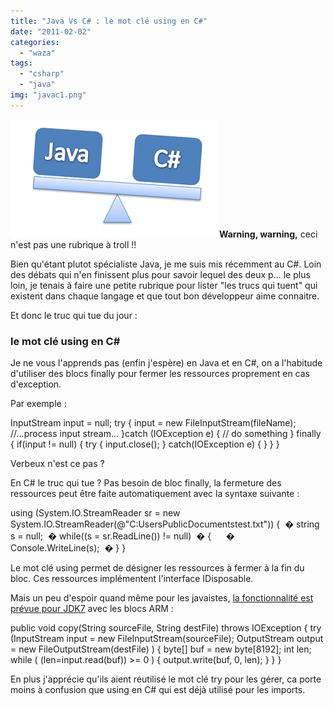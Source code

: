 ```yaml
---
title: "Java Vs C# : le mot clé using en C#"
date: "2011-02-02"
categories: 
  - "waza"
tags: 
  - "csharp"
  - "java"
img: "javac1.png"
---
```


[![](/images/javac1.png "javac")](http://eventuallycoding.com/wp-content/uploads/2011/05/javac1.png) **Warning, warning,** ceci n'est pas une rubrique à troll !!

Bien qu'étant plutot spécialiste Java, je me suis mis récemment au C#. Loin des débats qui n'en finissent plus pour savoir lequel des deux p... le plus loin, je tenais à faire une petite rubrique pour lister "les trucs qui tuent" qui existent dans chaque langage et que tout bon développeur aime connaitre.

Et donc le truc qui tue du jour :

### le mot clé using en C#

Je ne vous l'apprends pas (enfin j'espère) en Java et en C#, on a l'habitude d'utiliser des blocs finally pour fermer les ressources proprement en cas d'exception.

Par exemple :

InputStream   input = null;
try
{
    input = new FileInputStream(fileName);
    //...process input stream...
}catch (IOException e)
{
    // do something
}
finally
{
    if(input != null)
    {
       try
       {
           input.close();
       }
       catch(IOException e)
       {
       }
   }
}

Verbeux n'est ce pas ?

En C# le truc qui tue ? Pas besoin de bloc finally, la fermeture des ressources peut être faite automatiquement avec la syntaxe suivante :

using (System.IO.StreamReader sr = new System.IO.StreamReader(@"C:UsersPublicDocumentstest.txt"))
{  �
 string s = null;  �
 while((s = sr.ReadLine()) != null)  �
 {      �
 Console.WriteLine(s);  �
 }
}

Le mot clé using permet de désigner les ressources à fermer à la fin du bloc. Ces ressources implémentent l'interface IDisposable.

Mais un peu d'espoir quand même pour les javaistes, [la fonctionnalité est prévue pour JDK7](http://blog.developpez.com/adiguba/p9231/java/try-with-resources/#more9231) avec les blocs ARM :

public void copy(String sourceFile, String destFile) throws IOException
{
	try (InputStream input = new FileInputStream(sourceFile); OutputStream output = new FileOutputStream(destFile) )
	{
		byte\[\] buf = new byte\[8192\];
		int len;
		while ( (len=input.read(buf)) >= 0 )
		{
			output.write(buf, 0, len);
		}
	}
}

En plus j'apprécie qu'ils aient réutilisé le mot clé try pour les gérer, ca porte moins à confusion que using en C# qui est déjà utilisé pour les imports.
